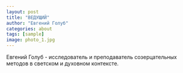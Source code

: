```yaml
---
layout: post
title: "ВЕДУЩИЙ"
author: "Евгений Голуб"
categories: about
tags: [sample]
image: photo_1.jpg
---
```


Евгений Голуб - исследователь и преподаватель созерцательных методов в светском и духовном контексте.
